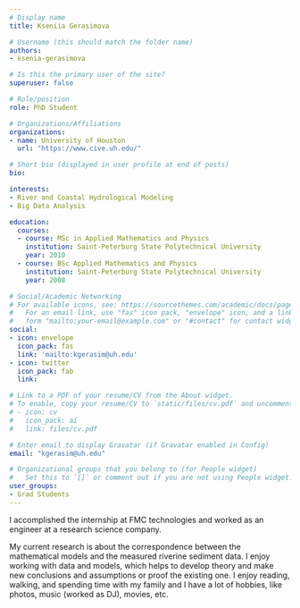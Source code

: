 ```yaml
---
# Display name
title: Kseniia Gerasimova

# Username (this should match the folder name)
authors:
- ksenia-gerasimova

# Is this the primary user of the site?
superuser: false

# Role/position
role: PhD Student

# Organizations/Affiliations
organizations:
- name: University of Houston
  url: "https://www.cive.uh.edu/"

# Short bio (displayed in user profile at end of posts)
bio: 

interests:
- River and Coastal Hydrological Modeling
- Big Data Analysis

education:
  courses:
  - course: MSc in Applied Mathematics and Physics 
    institution: Saint-Peterburg State Polytechnical University
    year: 2010
  - course: BSc Applied Mathematics and Physics
    institution: Saint-Peterburg State Polytechnical University
    year: 2008

# Social/Academic Networking
# For available icons, see: https://sourcethemes.com/academic/docs/page-builder/#icons
#   For an email link, use "fas" icon pack, "envelope" icon, and a link in the
#   form "mailto:your-email@example.com" or "#contact" for contact widget.
social:
- icon: envelope
  icon_pack: fas
  link: 'mailto:kgerasim@uh.edu'
- icon: twitter
  icon_pack: fab
  link: 

# Link to a PDF of your resume/CV from the About widget.
# To enable, copy your resume/CV to `static/files/cv.pdf` and uncomment the lines below.
# - icon: cv
#   icon_pack: ai
#   link: files/cv.pdf

# Enter email to display Gravatar (if Gravatar enabled in Config)
email: "kgerasim@uh.edu"

# Organizational groups that you belong to (for People widget)
#   Set this to `[]` or comment out if you are not using People widget.
user_groups:
- Grad Students
---
```


I accomplished the internship at FMC technologies and worked as an engineer at a research science company.

My current research is about the correspondence between the mathematical models and the measured riverine sediment data. I enjoy working with data and models, which helps to develop theory and make new conclusions and assumptions or proof the existing one.
I enjoy reading, walking, and spending time with my family and I have a lot of hobbies, like photos, music (worked as DJ), movies, etc.
